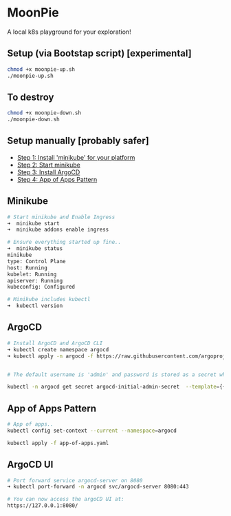 # MoonPie
A local k8s playground for your exploration!


## Setup (via Bootstap script) [experimental]
```bash
chmod +x moonpie-up.sh 
./moonpie-up.sh
```
## To destroy
```bash
chmod +x moonpie-down.sh
./moonpie-down.sh
```

## Setup manually [probably safer]

* [Step 1: Install 'minikube' for your platform](https://minikube.sigs.k8s.io/docs/start/)
* [Step 2: Start minikube](#minikube)
* [Step 3: Install ArgoCD](#argocd)
* [Step 4: App of Apps Pattern](#app-of-apps-pattern)


## Minikube
```bash
# Start minikube and Enable Ingress
➜  minikube start
➜  minikube addons enable ingress

# Ensure everything started up fine..
➜  minikube status
minikube
type: Control Plane
host: Running
kubelet: Running
apiserver: Running
kubeconfig: Configured

# Minikube includes kubectl
➜  kubectl version

```

## ArgoCD
```bash
# Install ArgoCD and ArgoCD CLI
➜ kubectl create namespace argocd
➜ kubectl apply -n argocd -f https://raw.githubusercontent.com/argoproj/argo-cd/stable/manifests/install.yaml


# The default username is 'admin' and password is stored as a secret which can be retrieved using:

kubectl -n argocd get secret argocd-initial-admin-secret  --template={{.data.password}} | base64 --decode

```

## App of Apps Pattern
```bash
# App of apps..
kubectl config set-context --current --namespace=argocd

kubectl apply -f app-of-apps.yaml

```

## ArgoCD UI
```bash
# Port forward service argocd-server on 8080
➜ kubectl port-forward -n argocd svc/argocd-server 8080:443

# You can now access the argoCD UI at:
https://127.0.0.1:8080/ 
```






